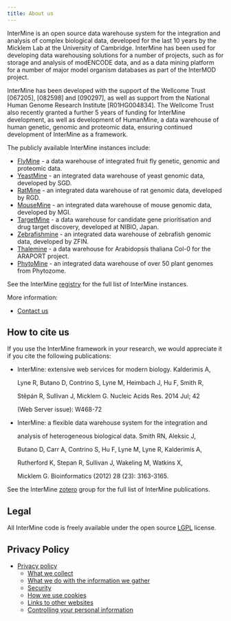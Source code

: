 ```yaml
---
title: About us
---
```


InterMine is an open source data warehouse system for the integration and analysis of complex biological data, developed for the last 10 years by the Micklem Lab at the University of Cambridge. InterMine has been used for developing data warehousing solutions for a number of projects, such as for storage and analysis of modENCODE data, and as a data mining platform for a number of major model organism databases as part of the InterMOD project.

InterMine has been developed with the support of the Wellcome Trust \[067205\], \[082598\] and \[090297\], as well as support from the National Human Genome Research Institute \[R01HG004834\]. The Wellcome Trust also recently granted a further 5 years of funding for InterMine development, as well as development of HumanMine, a data warehouse of human genetic, genomic and proteomic data, ensuring continued development of InterMine as a framework.

The publicly available InterMine instances include:

* [FlyMine](http://www.flymine.org) - a data warehouse of integrated fruit fly genetic, genomic and proteomic data.
* [YeastMine](http://yeastmine.yeastgenome.org) - an integrated data warehouse of yeast genomic data, developed by SGD.
* [RatMine](http://ratmine.mcw.edu/ratmine) - an integrated data warehouse of rat genomic data, developed by RGD.
* [MouseMine](http://www.mousemine.org) - an integrated data warehouse of mouse genomic data, developed by MGI.
* [TargetMine](https://targetmine.mizuguchilab.org/targetmine) - a data warehouse for candidate gene prioritisation and drug target discovery, developed at NIBIO, Japan.
* [Zebrafishmine](http://www.Zebrafishmine.org) - an integrated data warehouse of zebrafish genomic data, developed by ZFIN.
* [Thalemine](https://bar.utoronto.ca/thalemine) - a data warehouse for Arabidopsis thaliana Col-0 for the ARAPORT project.
* [PhytoMine](https://phytozome.jgi.doe.gov/phytomine) - an integrated data warehouse of over 50 plant genomes from Phytozome.

See the InterMine [registry](http://registry.intermine.org) for the full list of InterMine instances.

More information:
* [Contact us](contact-us.md)

## How to cite us

If you use the InterMine framework in your research, we would appreciate it if you cite the following publications:

* InterMine: extensive web services for modern biology. Kalderimis A,

  Lyne R, Butano D, Contrino S, Lyne M, Heimbach J, Hu F, Smith R,

  Stěpán R, Sullivan J, Micklem G. Nucleic Acids Res. 2014 Jul; 42

  \(Web Server issue\): W468-72

* InterMine: a flexible data warehouse system for the integration and

  analysis of heterogeneous biological data. Smith RN, Aleksic J,

  Butano D, Carr A, Contrino S, Hu F, Lyne M, Lyne R, Kalderimis A,

  Rutherford K, Stepan R, Sullivan J, Wakeling M, Watkins X,

  Micklem G. Bioinformatics \(2012\) 28 \(23\): 3163-3165.

See the InterMine [zotero](https://www.zotero.org/groups/2117194/intermine/) group for the full list of InterMine publications.

## Legal

All InterMine code is freely available under the open source [LGPL](http://www.gnu.org/licenses/lgpl.html) license.

## Privacy Policy
* [Privacy policy](privacy-policy.md)
	* [What we collect](privacy-policy.md#what-we-collect)
	* [What we do with the information we gather](privacy-policy.md#what-we-do-with-the-information-we-gather)
	* [Security](privacy-policy.md#security)
	* [How we use cookies](privacy-policy.md#how-we-use-cookies)
	* [Links to other websites](privacy-policy.md#links-to-other-websites)
	* [Controlling your personal information](privacy-policy.md#controlling-your-personal-information)
